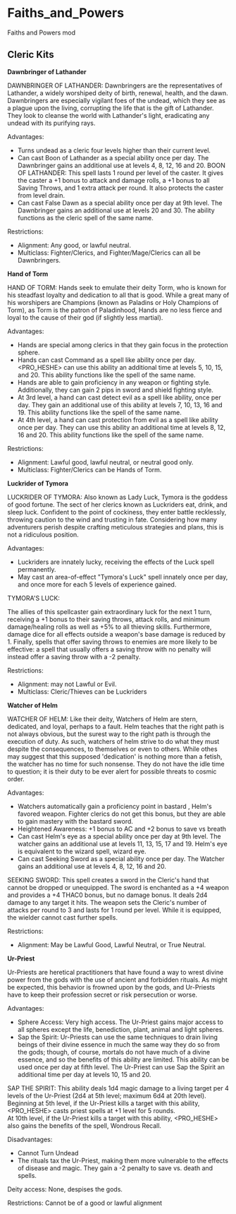 # Faiths_and_Powers
Faiths and Powers mod

## Cleric Kits

**Dawnbringer of Lathander**

DAWNBRINGER OF LATHANDER: Dawnbringers are the representatives of Lathander, a widely worshiped deity of birth, renewal, health, and the dawn. Dawnbringers are especially vigilant foes of the undead, which they see as a plague upon the living, corrupting the life that is the gift of Lathander. They look to cleanse the world with Lathander's light, eradicating any undead with its purifying rays.

Advantages:
- Turns undead as a cleric four levels higher than their current level.
- Can cast Boon of Lathander as a special ability once per day. The Dawnbringer gains an additional use at levels 4, 8, 12, 16 and 20.
BOON OF LATHANDER: This spell lasts 1 round per level of the caster. It gives the caster a +1 bonus to attack and damage rolls, a +1 bonus to all Saving Throws, and 1 extra attack per round. It also protects the caster from level drain.
- Can cast False Dawn as a special ability once per day at 9th level. The Dawnbringer gains an additional use at levels 20 and 30. The ability functions as the cleric spell of the same name.

Restrictions:
- Alignment: Any good, or lawful neutral.
- Multiclass: Fighter/Clerics, and Fighter/Mage/Clerics can all be Dawnbringers.

**Hand of Torm**

HAND OF TORM: Hands seek to emulate their deity Torm, who is known for his steadfast loyalty and dedication to all that is good.  While a great many of his worshipers are Champions (known as Paladins or Holy Champions of Torm), as Torm is the patron of Paladinhood, Hands are no less fierce and loyal to the cause of their god (if slightly less martial).

Advantages:
- Hands are special among clerics in that they gain focus in the protection sphere.
- Hands can cast Command as a spell like ability once per day.  <PRO_HESHE> can use this ability an additional time at levels 5, 10, 15, and 20.  This ability functions like the spell of the same name.
- Hands are able to gain proficiency in any weapon or fighting style.  Additionally, they can gain 2 pips in sword and shield fighting style.
- At 3rd level, a hand can cast detect evil as a spell like ability, once per day.  They gain an additional use of this ability at levels 7, 10, 13, 16 and 19.  This ability functions like the spell of the same name.
- At 4th level, a hand can cast protection from evil as a spell like ability once per day.  They can use this ability an additional time at levels 8, 12, 16 and 20.  This ability functions like the spell of the same name.

Restrictions:
- Alignment: Lawful good, lawful neutral, or neutral good only.
- Multiclass: Fighter/Clerics can be Hands of Torm.

**Luckrider of Tymora**

LUCKRIDER OF TYMORA: Also known as Lady Luck, Tymora is the goddess of good fortune. The sect of her clerics known as Luckriders eat, drink, and sleep luck. Confident to the point of cockiness, they enter battle recklessly, throwing caution to the wind and trusting in fate. Considering how many adventurers perish despite crafting meticulous strategies and plans, this is not a ridiculous position.
 
Advantages:
- Luckriders are innately lucky, receiving the effects of the Luck spell permanently.
- May cast an area-of-effect "Tymora's Luck" spell innately once per day, and once more for each 5 levels of experience gained.

TYMORA'S LUCK:

The allies of this spellcaster gain extraordinary luck for the next 1 turn, receiving a +1 bonus to their saving throws, attack rolls, and minimum damage/healing rolls as well as +5% to all thieving skills. Furthermore, damage dice for all effects outside a weapon's base damage is reduced by 1. Finally, spells that offer saving throws to enemies are more likely to be effective: a spell that usually offers a saving throw with no penalty will instead offer a saving throw with a -2 penalty.

Restrictions:
- Alignment: may not Lawful or Evil.
- Multiclass: Cleric/Thieves can be Luckriders

**Watcher of Helm**

WATCHER OF HELM: Like their deity, Watchers of Helm are stern, dedicated, and loyal, perhaps to a fault.  Helm teaches that the right path is not always obvious, but the surest way to the right path is through the execution of duty.  As such, watchers of helm strive to do what they must despite the consequences, to themselves or even to others.  While othes may suggest that this supposed 'dedication' is nothing more than a fetish, the watcher has no time for such nonsense. They do not have the idle time to question; it is their duty to be ever alert for possible threats to cosmic order.   

Advantages:
- Watchers automatically gain a proficiency point in bastard , Helm's favored weapon.  Fighter clerics do not get this bonus, but they are able to gain mastery with the bastard sword.
- Heightened Awareness: +1 bonus to AC and +2 bonus to save vs breath
- Can cast Helm's eye as a special ability once per day at 9th level.  The watcher gains an additional use at levels 11, 13, 15, 17 and 19. Helm's eye is equivalent to the wizard spell, wizard eye.
- Can cast Seeking Sword as a special ability once per day.  The Watcher gains an additional use at levels 4, 8, 12, 16 and 20.

SEEKING SWORD: This spell creates a sword in the Cleric's hand that cannot be dropped or unequipped. The sword is enchanted as a +4 weapon and provides a +4 THAC0 bonus, but no damage bonus. It deals 2d4 damage to any target it hits. The weapon sets the Cleric's number of attacks per round to 3 and lasts for 1 round per level. While it is equipped, the wielder cannot cast further spells.

Restrictions:
- Alignment: May be Lawful Good, Lawful Neutral, or True Neutral.

**Ur-Priest**

Ur-Priests are heretical practitioners that have found a way to wrest divine power from the gods with the use of ancient and forbidden rituals.  As might be expected, this behavior is frowned upon by the gods, and Ur-Priests have to keep their profession secret or risk persecution or worse.

Advantages:
- Sphere Access: Very high access.  The Ur-Priest gains major access to all spheres except the life, benediction, plant, animal and light spheres.
- Sap the Spirit: Ur-Priests can use the same techniques to drain living beings of their divine essence in much the same way they do so from the gods; though, of course, mortals do not have much of a divine essence, and so the benefits of this ability are limited.
This ability can be used once per day at fifth level.  The Ur-Priest can use Sap the Spirit an additional time per day at levels 10, 15 and 20.

SAP THE SPIRIT: This ability deals 1d4 magic damage to a living target per 4 levels of the Ur-Priest (2d4 at 5th level; maximum 6d4 at 20th level).
Beginning at 5th level, if the Ur-Priest kills a target with this ability, <PRO_HESHE> casts priest spells at +1 level for 5 rounds.  
At 10th level, if the Ur-Priest kills a target with this ability, <PRO_HESHE> also gains the benefits of the spell, Wondrous Recall.

Disadvantages:
- Cannot Turn Undead
- The rituals tax the Ur-Priest, making them more vulnerable to the effects of disease and magic.  They gain a -2 penalty to save vs. death and spells.

Deity access: None, despises the gods.

Restrictions: Cannot be of a good or lawful alignment
